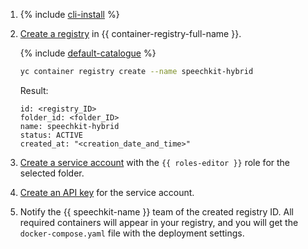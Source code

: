 1. {% include [cli-install](../cli-install.md) %}
1. [Create a registry](../../container-registry/operations/registry/registry-create.md) in {{ container-registry-full-name }}.

   {% include [default-catalogue](../default-catalogue.md) %}

   ```bash
   yc container registry create --name speechkit-hybrid
   ```

   Result:

   ```text
   id: <registry_ID>
   folder_id: <folder_ID>
   name: speechkit-hybrid
   status: ACTIVE
   created_at: "<creation_date_and_time>"
   ```

1. [Create a service account](../../iam/operations/sa/create.md) with the `{{ roles-editor }}` role for the selected folder.
1. [Create an API key](../../iam/operations/authentication/manage-api-keys.md#create-api-key) for the service account.
1. Notify the {{ speechkit-name }} team of the created registry ID. All required containers will appear in your registry, and you will get the `docker-compose.yaml` file with the deployment settings.
